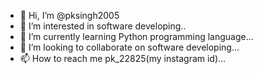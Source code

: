 - 👋 Hi, I’m @pksingh2005
- 👀 I’m interested in software developing..
- 🌱 I’m currently learning Python programming language...
- 💞️ I’m looking to collaborate on software developing...
- 📫 How to reach me pk_22825(my instagram id)...

<!---
pksingh2005/pksingh2005 is a ✨ special ✨ repository because its `README.md` (this file) appears on your GitHub profile.
You can click the Preview link to take a look at your changes.
--->
